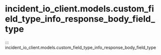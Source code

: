 # incident_io_client.models.custom_field_type_info_response_body_field_type

::: incident_io_client.models.custom_field_type_info_response_body_field_type